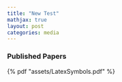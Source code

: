 ```yaml
---
title: "New Test"
mathjax: true
layout: post
categories: media
---
```


### Published Papers

 {% pdf "assets/LatexSymbols.pdf" %}
